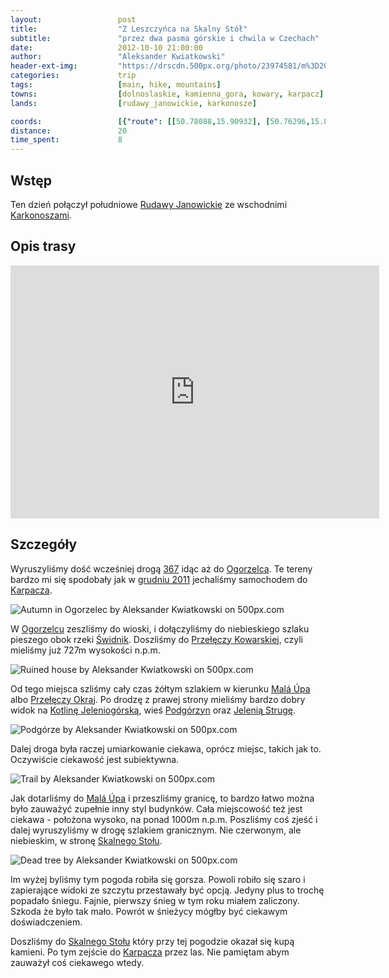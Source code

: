 ```yaml
---
layout:                 post
title:                  "Z Leszczyńca na Skalny Stół"
subtitle:               "przez dwa pasma górskie i chwila w Czechach"
date:                   2012-10-10 21:00:00
author:                 "Aleksander Kwiatkowski"
header-ext-img:         "https://drscdn.500px.org/photo/23974581/m%3D2048/55807aaa8314d4254722015ea685a54d"
categories:             trip
tags:                   [main, hike, mountains]
towns:                  [dolnoslaskie, kamienna_gora, kowary, karpacz]
lands:                  [rudawy_janowickie, karkonosze]

coords:                 [{"route": [[50.78088,15.90932], [50.76296,15.86743], [50.74613,15.82332], [50.75558,15.81611], [50.75243,15.79156], [50.78196,15.76203]], "type": "hike"}]
distance:               20
time_spent:             8
---
```


[wiki-rudawy]:          https://pl.wikipedia.org/wiki/Rudawy_Janowickie
[wiki-367]:             https://pl.wikipedia.org/wiki/Droga_wojew%C3%B3dzka_nr_367
[wiki-karkonosze]:      https://pl.wikipedia.org/wiki/Karkonosze
[wiki-karpacz]:         https://pl.wikipedia.org/wiki/Karpacz
[wiki-ogorzelec]:       https://pl.wikipedia.org/wiki/Ogorzelec_(powiat_kamiennog%C3%B3rski)
[wiki-swidnik]:         https://pl.wikipedia.org/wiki/%C5%9Awidnik_(rzeka)
[wiki-przel-kowarska]:  https://pl.wikipedia.org/wiki/Prze%C5%82%C4%99cz_Kowarska
[wiki-mala-upa]:        https://pl.wikipedia.org/wiki/Mal%C3%A1_%C3%9Apa
[wiki-okraj]:           https://pl.wikipedia.org/wiki/Prze%C5%82%C4%99cz_Okraj
[wiki-kotlina-jel]:     https://pl.wikipedia.org/wiki/Kotlina_Jeleniog%C3%B3rska
[wiki-podgorzyn]:       https://pl.wikipedia.org/wiki/Podg%C3%B3rzyn_(wojew%C3%B3dztwo_dolno%C5%9Bl%C4%85skie)
[wiki-skalny-stol]:     https://pl.wikipedia.org/wiki/Skalny_St%C3%B3%C5%82


[jelenia-struga]:       http://www.jeleniastruga.pl/


Wstęp
-----

Ten dzień połączył południowe [Rudawy Janowickie][wiki-rudawy] ze wschodnimi [Karkonoszami][wiki-karkonosze].

Opis trasy
----------

<iframe height='405' width='590' frameborder='0' allowtransparency='true' scrolling='no' src='https://www.strava.com/activities/333290902/embed/705cde020870b54f9849d8d87b297b5bfa55627b'></iframe>

Szczegóły
---------

Wyruszyliśmy dość wcześniej drogą [367][wiki-367] idąc aż do [Ogorzelca][wiki-ogorzelec]. Te
tereny bardzo mi się spodobały jak w [grudniu 2011](/trip/2011/12/31/zimowa-sniezka/)
jechaliśmy samochodem do [Karpacza][wiki-karpacz].

<div class='pixels-photo'>
  <p>
    <img src='https://drscdn.500px.org/photo/28667687/m%3D900/842e66aef25f3fc0840cac24be78053c' alt='Autumn in Ogorzelec by Aleksander Kwiatkowski on 500px.com'>
  </p>
  <a href='https://500px.com/photo/28667687/autumn-in-ogorzelec-by-aleksander-kwiatkowski' alt='Autumn in Ogorzelec by Aleksander Kwiatkowski on 500px.com'></a>
</div>
<script type='text/javascript' src='https://500px.com/embed.js'></script>

W [Ogorzelcu][wiki-ogorzelec] zeszliśmy do wioski, i dołączyliśmy do niebieskiego szlaku pieszego
obok rzeki [Świdnik][wiki-swidnik]. Doszliśmy do [Przełęczy Kowarskiej][wiki-przel-kowarska], czyli mieliśmy już 727m
wysokości n.p.m.

<div class='pixels-photo'>
  <p>
    <img src='https://drscdn.500px.org/photo/28669883/m%3D900/ab8efca2c7e7c3f4a2da3b47c40138e7' alt='Ruined house by Aleksander Kwiatkowski on 500px.com'>
  </p>
  <a href='https://500px.com/photo/28669883/ruined-house-by-aleksander-kwiatkowski' alt='Ruined house by Aleksander Kwiatkowski on 500px.com'></a>
</div>
<script type='text/javascript' src='https://500px.com/embed.js'></script>

Od tego miejsca szliśmy cały czas żółtym szlakiem w kierunku [Malá Úpa][wiki-mala-upa] albo
[Przełęczy Okraj][wiki-okraj]. Po drodzę z prawej strony mieliśmy bardzo dobry widok na
[Kotlinę Jeleniogórską][wiki-kotlina-jel], wieś [Podgórzyn][wiki-podgorzyn] oraz [Jelenią Strugę][jelenia-struga].

<div class='pixels-photo'>
  <p>
    <img src='https://drscdn.500px.org/photo/28671083/m%3D900/2a240d0a3013f0738b6704325c3e276f' alt='Podgórze by Aleksander Kwiatkowski on 500px.com'>
  </p>
  <a href='https://500px.com/photo/28671083/podg%C3%B3rze-by-aleksander-kwiatkowski' alt='Podgórze by Aleksander Kwiatkowski on 500px.com'></a>
</div>
<script type='text/javascript' src='https://500px.com/embed.js'></script>

Dalej droga była raczej umiarkowanie ciekawa, oprócz miejsc, takich jak to. Oczywiście ciekawość jest subiektywna.

<div class='pixels-photo'>
  <p>
    <img src='https://drscdn.500px.org/photo/23974399/m%3D900/a2e5d5e13a2e074a4d90a8e9217fb784' alt='Trail by Aleksander Kwiatkowski on 500px.com'>
  </p>
  <a href='https://500px.com/photo/23974399/trail-by-aleksander-kwiatkowski' alt='Trail by Aleksander Kwiatkowski on 500px.com'></a>
</div>
<script type='text/javascript' src='https://500px.com/embed.js'></script>

Jak dotarliśmy do [Malá Úpa][wiki-mala-upa] i przeszliśmy granicę, to bardzo łatwo można było
zauważyć zupełnie inny styl budynków. Cała miejscowość też jest ciekawa - położona wysoko, na ponad 1000m n.p.m.
Poszliśmy coś zjeść i dalej wyruszyliśmy w drogę szlakiem granicznym. Nie czerwonym, ale niebieskim, w stronę
[Skalnego Stołu][wiki-skalny-stol].

<div class='pixels-photo'>
  <p>
    <img src='https://drscdn.500px.org/photo/28674413/m%3D900/3d9f202f35733f64da1244ab17f4e95c' alt='Dead tree by Aleksander Kwiatkowski on 500px.com'>
  </p>
  <a href='https://500px.com/photo/28674413/dead-tree-by-aleksander-kwiatkowski' alt='Dead tree by Aleksander Kwiatkowski on 500px.com'></a>
</div>
<script type='text/javascript' src='https://500px.com/embed.js'></script>

Im wyżej byliśmy tym pogoda robiła się gorsza. Powoli robiło się szaro i zapierające widoki ze szczytu przestawały być
opcją. Jedyny plus to trochę popadało śniegu. Fajnie, pierwszy śnieg w tym roku miałem zaliczony. Szkoda że było tak mało.
Powrót w śnieżycy mógłby być ciekawym doświadczeniem.

Doszliśmy do [Skalnego Stołu][wiki-skalny-stol] który przy tej pogodzie okazał się kupą kamieni. Po tym zejście
do [Karpacza][wiki-karpacz] przez las. Nie pamiętam abym zauważył coś ciekawego wtedy.
